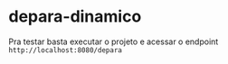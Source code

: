 # depara-dinamico

Pra testar basta executar o projeto e acessar o endpoint `http://localhost:8080/depara`